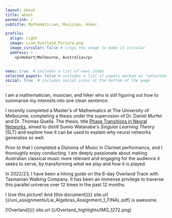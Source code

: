 ```yaml
---
layout: about
title: about
permalink: /
subtitle: Mathematician, Musician, Hiker. 

profile:
  align: right
  image: Liam_Overland_Picture.png
  image_circular: false # crops the image to make it circular
  address: >
    <p>Hobart/Melbourne, Australia</p>


news: true  # includes a list of news items
selected_papers: false # includes a list of papers marked as "selected={true}"
social: true  # includes social icons at the bottom of the page
---
```


I am a mathematician, musician, and hiker who is still figuring out how to summarise my interests into one clean sentence. 

I recently completed a Master's of Mathematics at The University of Melbourne, completing a thesis under the supervision of Dr. Daniel Murfet and Dr. Thomas Quella. 
The thesis, title [Phase Transitions in Neural Networks](http://therisingsea.org/notes/MSc-Carroll.pdf), aimed to distill Sumio Watanabe's _Singular Learning Theory_ (SLT) and explore how it can be used to explain why neural networks generalise so well. 

Prior to that I completed a Diploma of Music in Clarinet performance, and I thoroughly enjoy conducting. I am deeply passionate about making Australian classical music more relevant and engaging for the audience it seeks to serve, by transforming _what_ we play and _how_ it is played. 

In 2022/23, I have been a hiking guide on the 6-day Overland Track with Tasmanian Walking Company. It has been an immense privilege to traverse this parallel universe over 12 times in the past 12 months.  

<!--{% include random-image.html %}-->

I love this picture! And [this document]({{ site.url }}/uni_assignments/Lie_Algebras_Assignment_1_FINAL.pdf) is awesome. 

[!Overland]({{ site.url }}/Overland_highlights/IMG_1272.png)


